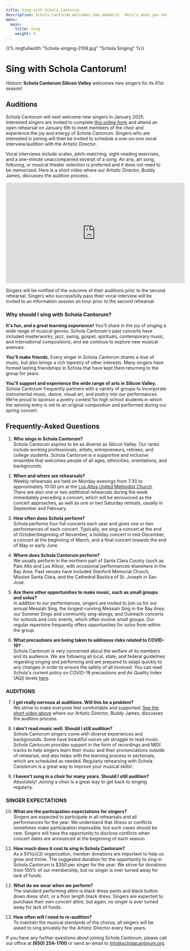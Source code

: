```yaml
---
title: Sing with Schola Cantorum
description: Schola Cantorum welcomes new members!  Here’s what you need to know.
menu:
  main:
    title: Sing
    weight: 4
---
```

{{% imgfullwidth "Schola-singing-2108.jpg" "Schola Singing" %}}

# Sing with Schola Cantorum!

Historic **Schola Cantorum Silicon Valley** welcomes new singers for its 61st season!

## Auditions

Schola Cantorum will next welcome new singers in January 2025. Interested singers are invited to complete <a href="https://docs.google.com/forms/d/e/1FAIpQLSd1dqVpEPMtolVz3M7E9Ylnaj9d2qktplRTJU7hsLfMGhDQww/viewform" target="_blank">this online form</a> and attend an open rehearsal on January 6th to meet members of the choir and experience the joy and energy of Schola Cantorum. Singers who are interested in joining will then be invited to schedule a one-on-one vocal interview/audition with the Artistic Director.

Vocal interviews include scales, pitch-matching, sight-reading exercises, and a one-minute unaccompanied excerpt of a song. An aria, art song, folksong, or musical theater selection is preferred and it does not need to be memorized. Here is a short video where our Artistic Director, Buddy James, discusses the audition process.

<iframe id="audition-video" width="560" height="315" src="https://www.youtube.com/embed/V7l6XKY8YyI?rel=0" title="Audition Process" frameborder="0" allow="accelerometer; autoplay; clipboard-write; encrypted-media; gyroscope; picture-in-picture" allowfullscreen></iframe>

Singers will be notified of the outcome of their auditions prior to the second rehearsal. Singers who successfully pass their vocal interview will be invited to an information session an hour prior to the second rehearsal.

### Why should I sing with Schola Cantorum?

**It's fun, and a great learning experience!** You’ll share in the joy of singing a wide range of musical genres. Schola Cantorum's past concerts have included masterworks, jazz, swing, gospel, spirituals, contemporary music, and international compositions, and we continue to explore new musical avenues.

**You'll make friends.** Every singer in Schola Cantorum shares a love of music, but also brings a rich tapestry of other interests. Many singers have formed lasting friendships in Schola that have kept them returning to the group for years.</p>

**You'll support and experience the wide range of arts in Silicon Valley.** Schola Cantorum frequently partners with a variety of groups to incorporate instrumental music, dance, visual art, and poetry into our performances. We’re proud to sponsor a poetry contest for high school students in which the winning entry is set to an original composition and performed during our spring concert.

## Frequently-Asked Questions

1. **Who sings in Schola Cantorum?**  
Schola Cantorum aspires to be as diverse as Silicon Valley. Our ranks include working professionals, artists, entrepreneurs, retirees, and college students. Schola Cantorum is a supportive and inclusive ensemble that welcomes people of all ages, ethnicities, orientations, and backgrounds.
 
0. **When and where are rehearsals?**  
Weekly rehearsals are held on Monday evenings from 7:30 to approximately 10:00 pm at the <a href="https://www.google.com/maps/place/Los+Altos+United+Methodist+Church/@37.3604399,-122.1163995,14z/data=!4m13!1m7!3m6!1s0x808fb13b09db205b:0x3cb6a0075024dc76!2s655+Magdalena+Ave,+Los+Altos,+CA+94024!3b1!8m2!3d37.3604399!4d-122.09889!3m4!1s0x808fb13baf46a387:0xcfbef6958c3a62d!8m2!3d37.3604399!4d-122.09889" target="_blank">Los Altos United Methodist Church</a>. There are also one or two additional rehearsals during the week immediately preceding a concert, which will be announced as the concert approaches, as well as one or two Saturday retreats, usually in September and February.

0. **How often does Schola perform?**  
Schola performs four full concerts each year and gives one or two performances of each concert. Typically, we sing a concert at the end of October/beginning of November, a holiday concert in mid-December, a concert at the beginning of March, and a final concert towards the end of May or early June.

0. **Where does Schola Cantorum perform?**  
We usually perform in the northern part of Santa Clara County (such as Palo Alto and Los Altos), with occasional performances elsewhere in the Bay Area. Past venues have included Stanford Memorial Church, Mission Santa Clara, and the Cathedral Basilica of St. Joseph in San Jose.

0. **Are there other opportunities to make music, such as small groups and solos?**  
In addition to our performances, singers are invited to join us for our annual Messiah Sing, the longest-running Messiah Sing in the Bay Area; our Summer Sings and community sing-alongs; and Outreach concerts for schools and civic events, which often involve small groups. Our regular repertoire frequently offers opportunities for solos from within the group.

0. **What precautions are being taken to addresss risks related to COVID-19?**  
Schola Cantorum is very concerned about the welfare of its members and its audience. We are following all local, state, and federal guidelines regarding singing and performing and are prepared to adapt quickly to any changes in order to ensure the safety of all involved. You can read Schola's current policy on COVID-19 precautions and Air Quality Index (AQI) levels <a href="https://docs.google.com/document/d/12hl61hhEfAM3Ojqa5lmp9_0dlS17ZKFu8dLWm4rCYuM" target="_blank">here</a>.

### AUDITIONS

7. **I get really nervous at auditions. Will this be a problem?**  
We strive to make everyone feel comfortable and supported. <a href="#audition-video">See the short video above</a> where our Artistic Director, Buddy James, discusses the audition process.

0. **I don't read music well. Should I still audition?**  
Schola Cantorum singers come with diverse experiences and backgrounds. Some have beautiful voices yet struggle to read music. Schola Cantorum provides support in the form of recordings and MIDI tracks to help singers learn their music and their pronunciations outside of rehearsal, and also helps with the learning process in sectionals, which are scheduled as needed. Regularly rehearsing with Schola Canotorum is a great way to improve your musical skills!.

0. **I haven't sung in a choir for many years. Should I still audition?**  
Absolutely! Joining a choir is a great way to get back to singing regularly.

### SINGER EXPECTATIONS

10. **What are the participation expectations for singers?**  
Singers are expected to participate in all rehearsals and all performances for the year. We understand that illness or conflicts sometimes make participation impossible, but such cases should be rare. Singers will have the opportunity to disclose conflicts when concert dates are announced at the beginning of each season.

0. **How much does it cost to sing in Schola Cantorum?**  
As a 501&#40;c&#41;(3) organization, member donations are important to help us grow and thrive. The suggested donation for the opportunity to sing in Schola Cantorum is $350 per singer for the year. We strive for donations from 100% of our membership, but no singer is ever turned away for lack of funds.

0. **What do we wear when we perform?**  
The standard performing attire is black dress pants and black button down dress shirt, or a floor length black dress. Singers are expected to purchase their own concert attire, but again, no singer is ever turned away for lack of funds.

0. **How often will I need to re-audition?**  
To maintain the musical standards of the chorus, all singers will be asked to sing privately for the Artistic Director every few years.

If you have any further questions about joining Schola Cantorum, please call our office at **(650) 254-1700** or send an email
to <info@scholacantorum.org>.
